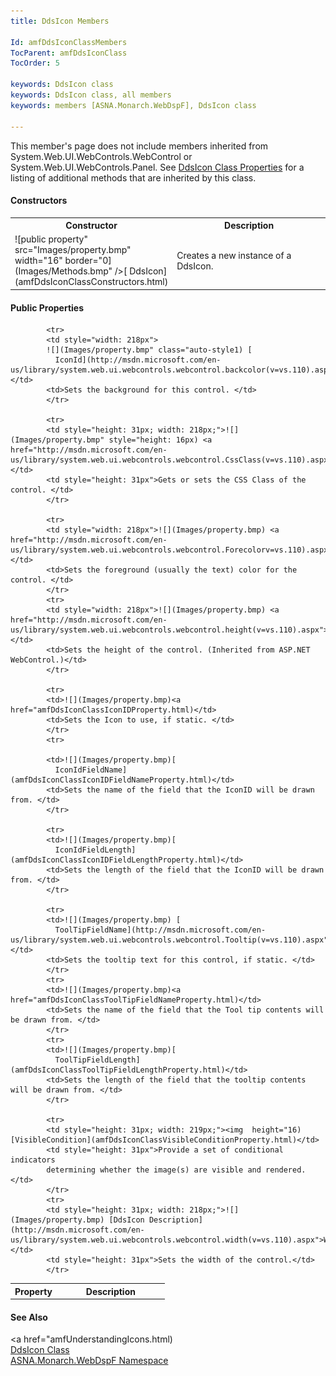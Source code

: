 ```yaml
---
title: DdsIcon Members

Id: amfDdsIconClassMembers
TocParent: amfDdsIconClass
TocOrder: 5

keywords: DdsIcon class
keywords: DdsIcon class, all members
keywords: members [ASNA.Monarch.WebDspF], DdsIcon class

---
```


This member's page does not include members inherited from System.Web.UI.WebControls.WebControl or System.Web.UI.WebControls.Panel. See [DdsIcon Class Properties](amfDdsIconClassPropertiesMain.html) for a listing of additional methods that are inherited by this class.
<!-- start constructor table -->	

#### Constructors
<table class="mytable" cellspacing="0" cellpadding="4" width="90%">
          <colgroup>
            <col width="30%" />
            <col width="70%" />
          </colgroup>
          <tr>
            <th>Constructor</th>
            <th>Description</th>
          </tr>
<!-- end copy BUT put in extra div and end of table -->
          <tr>
            <td>![public property" src="Images/property.bmp" width="16" border="0](Images/Methods.bmp" />[
              DdsIcon](amfDdsIconClassConstructors.html)</td>
            <td>Creates a new instance of a
            DdsIcon.</td>
          </tr>
</table>

<!-- start table -->	

#### Public Properties
<table class="mytable" cellspacing="0" cellpadding="4" width="90%">
          <colgroup>
            <col width="30%" />
            <col width="70%" />
          </colgroup>
          <tr>
            <th>Property</th>
            <th>Description</th>
          </tr>
<!-- end copy BUT put in extra div and end of table -->

			<tr>
            <td style="width: 218px">
			![](Images/property.bmp" class="auto-style1) [
              IconId](http://msdn.microsoft.com/en-us/library/system.web.ui.webcontrols.webcontrol.backcolor(v=vs.110).aspx">BackColor</a></td>
            <td>Sets the background for this control. </td>
            </tr>

			<tr>
            <td style="height: 31px; width: 218px;">![](Images/property.bmp" style="height: 16px) <a href="http://msdn.microsoft.com/en-us/library/system.web.ui.webcontrols.webcontrol.CssClass(v=vs.110).aspx">CssClass</a></td>
            <td style="height: 31px">Gets or sets the CSS Class of the control. </td>
            </tr>

			<tr>
            <td style="width: 218px">![](Images/property.bmp) <a href="http://msdn.microsoft.com/en-us/library/system.web.ui.webcontrols.webcontrol.Forecolorv=vs.110).aspx">Forecolor</a></td>
            <td>Sets the foreground (usually the text) color for the control. </td>
            </tr>
			<tr>
            <td style="width: 218px">![](Images/property.bmp) <a href="http://msdn.microsoft.com/en-us/library/system.web.ui.webcontrols.webcontrol.height(v=vs.110).aspx">Height</a></td>
            <td>Sets the height of the control. (Inherited from ASP.NET WebControl.)</td>
            </tr>

			<tr>
            <td>![](Images/property.bmp)<a href="amfDdsIconClassIconIDProperty.html)</td>
            <td>Sets the Icon to use, if static. </td>
            </tr>
			<tr>

            <td>![](Images/property.bmp)[
              IconIdFieldName](amfDdsIconClassIconIDFieldNameProperty.html)</td>
            <td>Sets the name of the field that the IconID will be drawn from. </td>
            </tr>

			<tr>
            <td>![](Images/property.bmp)[
              IconIdFieldLength](amfDdsIconClassIconIDFieldLengthProperty.html)</td>
            <td>Sets the length of the field that the IconID will be drawn from. </td>
            </tr>

			<tr>
            <td>![](Images/property.bmp) [
              ToolTipFieldName](http://msdn.microsoft.com/en-us/library/system.web.ui.webcontrols.webcontrol.Tooltip(v=vs.110).aspx">Tooltip</a></td>
            <td>Sets the tooltip text for this control, if static. </td>
            </tr>
			<tr>
            <td>![](Images/property.bmp)<a href="amfDdsIconClassToolTipFieldNameProperty.html)</td>
            <td>Sets the name of the field that the Tool tip contents will be drawn from. </td>
            </tr>
			<tr>
            <td>![](Images/property.bmp)[
              ToolTipFieldLength](amfDdsIconClassToolTipFieldLengthProperty.html)</td>
            <td>Sets the length of the field that the tooltip contents will be drawn from. </td>
            </tr>

			<tr>
            <td style="height: 31px; width: 219px;"><img  height="16) [VisibleCondition](amfDdsIconClassVisibleConditionProperty.html)</td>
            <td style="height: 31px">Provide a set of conditional indicators 
			determining whether the image(s) are visible and rendered.</td>
            </tr>
			<tr>
            <td style="height: 31px; width: 218px;">![](Images/property.bmp) [DdsIcon Description](http://msdn.microsoft.com/en-us/library/system.web.ui.webcontrols.webcontrol.width(v=vs.110).aspx">Width</a></td>
            <td style="height: 31px">Sets the width of the control.</td>
            </tr>

</table>

<!-- start table -->	

#### See Also
<a href="amfUnderstandingIcons.html) <br /> [DdsIcon Class](amfDdsIconClass.html) <br /> [ ASNA.Monarch.WebDspF Namespace](amfWebDspFNamespace.html) 

